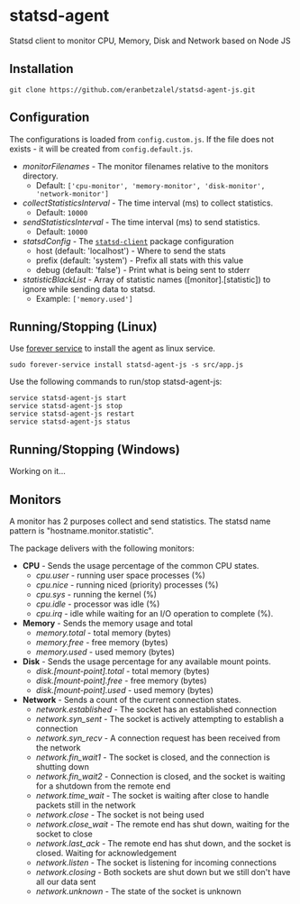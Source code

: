 statsd-agent
============

Statsd client to monitor CPU, Memory, Disk and Network based on Node JS

## Installation
```
git clone https://github.com/eranbetzalel/statsd-agent-js.git
```
<!---
TODO:
npm install -g statsd-agent-js
npm config statsd-host [statsd-host]
npm start
-->

## Configuration
The configurations is loaded from `config.custom.js`. If the file does not exists - it will be created from `config.default.js`. 
 * *monitorFilenames* - The monitor filenames relative to the monitors directory.
   * Default: `['cpu-monitor', 'memory-monitor', 'disk-monitor', 'network-monitor']`
 * *collectStatisticsInterval* - The time interval (ms) to collect statistics.
   * Default: `10000`
 * *sendStatisticsInterval* - The time interval (ms) to send statistics.
   * Default: `10000`
 * *statsdConfig* - The [`statsd-client`][statsd-client] package configuration
   * host (default: 'localhost') - Where to send the stats
   * prefix (default: 'system') - Prefix all stats with this value
   * debug (default: 'false') - Print what is being sent to stderr
 * *statisticBlackList* - Array of statistic names ([monitor].[statistic]) to ignore while sending data to statsd.
   * Example: `['memory.used']`

## Running/Stopping (Linux)
Use [forever service][forever-service] to install the agent as linux service.
```
sudo forever-service install statsd-agent-js -s src/app.js
```

Use the following commands to run/stop statsd-agent-js:
```
service statsd-agent-js start
service statsd-agent-js stop
service statsd-agent-js restart
service statsd-agent-js status
```

## Running/Stopping (Windows)
Working on it...

## Monitors
A monitor has 2 purposes collect and send statistics. The statsd name pattern is "hostname.monitor.statistic".


The package delivers with the following monitors:

  * **CPU** - Sends the usage percentage of the common CPU states.
    * *cpu.user* - running user space processes (%)
    * *cpu.nice* - running niced (priority) processes (%)
    * *cpu.sys* - running the kernel (%)
    * *cpu.idle* - processor was idle (%)
    * *cpu.irq* - idle while waiting for an I/O operation to complete (%).
  * **Memory** - Sends the memory usage and total
    * *memory.total* - total memory (bytes)
    * *memory.free* - free memory (bytes)
    * *memory.used* - used memory (bytes)
  * **Disk** - Sends the usage percentage for any available mount points.
    * *disk.[mount-point].total* - total memory (bytes)
    * *disk.[mount-point].free* - free memory (bytes)
    * *disk.[mount-point].used* - used memory (bytes)
  * **Network** - Sends a count of the current connection states.
    * *network.established* - The socket has an established connection
    * *network.syn_sent* - The socket is actively attempting to establish a connection
    * *network.syn_recv* - A connection request has been received from the network
    * *network.fin_wait1* - The socket is closed, and the connection is shutting down
    * *network.fin_wait2* - Connection is closed, and the socket is waiting for  a  shutdown from the remote end
    * *network.time_wait* - The socket is waiting after close to handle packets still in the network
    * *network.close* - The socket is not being used
    * *network.close_wait* - The remote end has shut down, waiting for the socket to close
    * *network.last_ack* - The remote end has shut down, and the socket is closed. Waiting for acknowledgement
    * *network.listen* - The  socket is listening for incoming connections
    * *network.closing* - Both  sockets are shut down but we still don't have all our data sent
    * *network.unknown* - The state of the socket is unknown

[statsd-client]: https://www.npmjs.com/package/statsd-client/
[forever-service]: https://github.com/zapty/forever-service